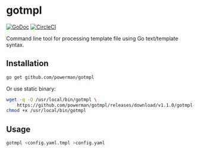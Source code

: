 # gotmpl

[![GoDoc](https://godoc.org/github.com/powerman/gotmpl?status.svg)](http://godoc.org/github.com/powerman/gotmpl)
[![CircleCI](https://circleci.com/gh/powerman/gotmpl.svg?style=svg)](https://circleci.com/gh/powerman/gotmpl)

Command line tool for processing template file using Go text/template syntax.

## Installation

```sh
go get github.com/powerman/gotmpl
```

Or use static binary:

```sh
wget -q -O /usr/local/bin/gotmpl \
    https://github.com/powerman/gotmpl/releases/download/v1.1.0/gotmpl-`uname -s`-`uname -m`
chmod +x /usr/local/bin/gotmpl
```

## Usage

```sh
gotmpl <config.yaml.tmpl >config.yaml
```
